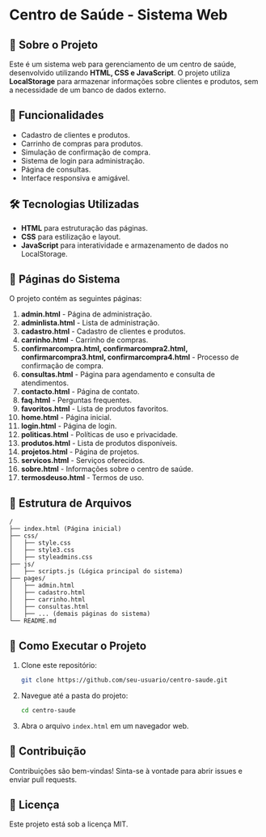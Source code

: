 # Centro de Saúde - Sistema Web

## 📌 Sobre o Projeto
Este é um sistema web para gerenciamento de um centro de saúde, desenvolvido utilizando **HTML, CSS e JavaScript**. O projeto utiliza **LocalStorage** para armazenar informações sobre clientes e produtos, sem a necessidade de um banco de dados externo.

## 🚀 Funcionalidades
- Cadastro de clientes e produtos.
- Carrinho de compras para produtos.
- Simulação de confirmação de compra.
- Sistema de login para administração.
- Página de consultas.
- Interface responsiva e amigável.

## 🛠 Tecnologias Utilizadas
- **HTML** para estruturação das páginas.
- **CSS** para estilização e layout.
- **JavaScript** para interatividade e armazenamento de dados no LocalStorage.

## 📄 Páginas do Sistema
O projeto contém as seguintes páginas:

1. **admin.html** - Página de administração.
2. **adminlista.html** - Lista de administração.
3. **cadastro.html** - Cadastro de clientes e produtos.
4. **carrinho.html** - Carrinho de compras.
5. **confirmarcompra.html, confirmarcompra2.html, confirmarcompra3.html, confirmarcompra4.html** - Processo de confirmação de compra.
6. **consultas.html** - Página para agendamento e consulta de atendimentos.
7. **contacto.html** - Página de contato.
8. **faq.html** - Perguntas frequentes.
9. **favoritos.html** - Lista de produtos favoritos.
10. **home.html** - Página inicial.
11. **login.html** - Página de login.
12. **politicas.html** - Políticas de uso e privacidade.
13. **produtos.html** - Lista de produtos disponíveis.
14. **projetos.html** - Página de projetos.
15. **servicos.html** - Serviços oferecidos.
16. **sobre.html** - Informações sobre o centro de saúde.
17. **termosdeuso.html** - Termos de uso.

## 📂 Estrutura de Arquivos
```
/
├── index.html (Página inicial)
├── css/
│   ├── style.css
│   ├── style3.css
│   ├── styleadmins.css
├── js/
│   ├── scripts.js (Lógica principal do sistema)
├── pages/
│   ├── admin.html
│   ├── cadastro.html
│   ├── carrinho.html
│   ├── consultas.html
│   ├── ... (demais páginas do sistema)
└── README.md
```

## 📌 Como Executar o Projeto
1. Clone este repositório:
   ```bash
   git clone https://github.com/seu-usuario/centro-saude.git
   ```
2. Navegue até a pasta do projeto:
   ```bash
   cd centro-saude
   ```
3. Abra o arquivo `index.html` em um navegador web.

## 📢 Contribuição
Contribuições são bem-vindas! Sinta-se à vontade para abrir issues e enviar pull requests.

## 📜 Licença
Este projeto está sob a licença MIT.


